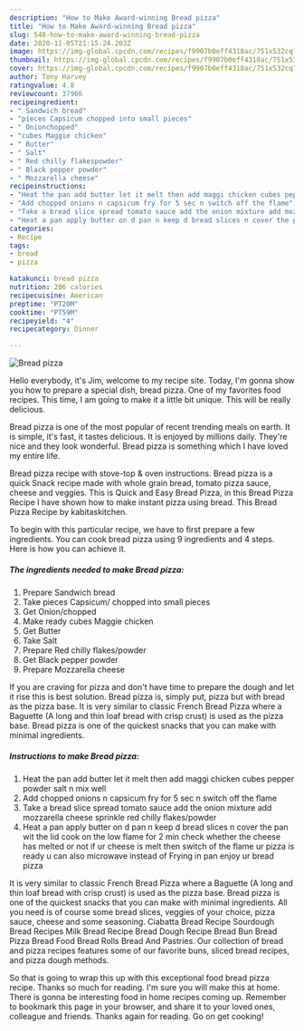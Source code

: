 ```yaml
---
description: "How to Make Award-winning Bread pizza"
title: "How to Make Award-winning Bread pizza"
slug: 548-how-to-make-award-winning-bread-pizza
date: 2020-11-05T21:15:24.203Z
image: https://img-global.cpcdn.com/recipes/f9907b0eff4318ac/751x532cq70/bread-pizza-recipe-main-photo.jpg
thumbnail: https://img-global.cpcdn.com/recipes/f9907b0eff4318ac/751x532cq70/bread-pizza-recipe-main-photo.jpg
cover: https://img-global.cpcdn.com/recipes/f9907b0eff4318ac/751x532cq70/bread-pizza-recipe-main-photo.jpg
author: Tony Harvey
ratingvalue: 4.8
reviewcount: 37966
recipeingredient:
- " Sandwich bread"
- "pieces Capsicum chopped into small pieces"
- " Onionchopped"
- "cubes Maggie chicken"
- " Butter"
- " Salt"
- " Red chilly flakespowder"
- " Black pepper powder"
- " Mozzarella cheese"
recipeinstructions:
- "Heat the pan add butter let it melt then add maggi chicken cubes pepper powder salt n mix well"
- "Add chopped onions n capsicum fry for 5 sec n switch off the flame"
- "Take a bread slice spread tomato sauce add the onion mixture add mozzarella cheese sprinkle red chilly flakes/powder"
- "Heat a pan apply butter on d pan n keep d bread slices n cover the pan wit the lid cook on the low flame for 2 min check whether the cheese has melted or not if ur cheese is melt then switch of the flame ur pizza is ready u can also microwave instead of Frying in pan enjoy ur bread pizza"
categories:
- Recipe
tags:
- bread
- pizza

katakunci: bread pizza 
nutrition: 206 calories
recipecuisine: American
preptime: "PT20M"
cooktime: "PT59M"
recipeyield: "4"
recipecategory: Dinner

---
```



![Bread pizza](https://img-global.cpcdn.com/recipes/f9907b0eff4318ac/751x532cq70/bread-pizza-recipe-main-photo.jpg)

Hello everybody, it's Jim, welcome to my recipe site. Today, I'm gonna show you how to prepare a special dish, bread pizza. One of my favorites food recipes. This time, I am going to make it a little bit unique. This will be really delicious.

Bread pizza is one of the most popular of recent trending meals on earth. It is simple, it's fast, it tastes delicious. It is enjoyed by millions daily. They're nice and they look wonderful. Bread pizza is something which I have loved my entire life.

Bread pizza recipe with stove-top &amp; oven instructions. Bread pizza is a quick Snack recipe made with whole grain bread, tomato pizza sauce, cheese and veggies. This is Quick and Easy Bread Pizza, in this Bread Pizza Recipe I have shown how to make instant pizza using bread. This Bread Pizza Recipe by kabitaskitchen.


To begin with this particular recipe, we have to first prepare a few ingredients. You can cook bread pizza using 9 ingredients and 4 steps. Here is how you can achieve it.

<!--inarticleads1-->

##### The ingredients needed to make Bread pizza:

1. Prepare  Sandwich bread
1. Take pieces Capsicum/ chopped into small pieces
1. Get  Onion/chopped
1. Make ready cubes Maggie chicken
1. Get  Butter
1. Take  Salt
1. Prepare  Red chilly flakes/powder
1. Get  Black pepper powder
1. Prepare  Mozzarella cheese


If you are craving for pizza and don&#39;t have time to prepare the dough and let it rise this is best solution. Bread pizza is, simply put, pizza but with bread as the pizza base. It is very similar to classic French Bread Pizza where a Baguette (A long and thin loaf bread with crisp crust) is used as the pizza base. Bread pizza is one of the quickest snacks that you can make with minimal ingredients. 

<!--inarticleads2-->

##### Instructions to make Bread pizza:

1. Heat the pan add butter let it melt then add maggi chicken cubes pepper powder salt n mix well
1. Add chopped onions n capsicum fry for 5 sec n switch off the flame
1. Take a bread slice spread tomato sauce add the onion mixture add mozzarella cheese sprinkle red chilly flakes/powder
1. Heat a pan apply butter on d pan n keep d bread slices n cover the pan wit the lid cook on the low flame for 2 min check whether the cheese has melted or not if ur cheese is melt then switch of the flame ur pizza is ready u can also microwave instead of Frying in pan enjoy ur bread pizza


It is very similar to classic French Bread Pizza where a Baguette (A long and thin loaf bread with crisp crust) is used as the pizza base. Bread pizza is one of the quickest snacks that you can make with minimal ingredients. All you need is of course some bread slices, veggies of your choice, pizza sauce, cheese and some seasoning. Ciabatta Bread Recipe Sourdough Bread Recipes Milk Bread Recipe Bread Dough Recipe Bread Bun Bread Pizza Bread Food Bread Rolls Bread And Pastries. Our collection of bread and pizza recipes features some of our favorite buns, sliced bread recipes, and pizza dough methods. 

So that is going to wrap this up with this exceptional food bread pizza recipe. Thanks so much for reading. I'm sure you will make this at home. There is gonna be interesting food in home recipes coming up. Remember to bookmark this page in your browser, and share it to your loved ones, colleague and friends. Thanks again for reading. Go on get cooking!

